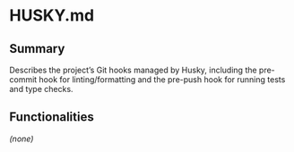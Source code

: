 # HUSKY.md

## Summary
Describes the project’s Git hooks managed by Husky, including the pre-commit
hook for linting/formatting and the pre-push hook for running tests and type
checks.

## Functionalities
*(none)*